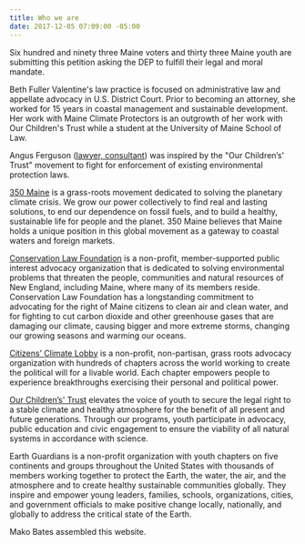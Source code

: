 ```yaml
---
title: Who we are
date: 2017-12-05 07:09:00 -05:00
---
```


Six hundred and ninety three Maine voters and thirty three Maine youth are submitting this petition asking the DEP to fulfill their legal and moral mandate.

Beth Fuller Valentine's law practice is focused on administrative law and appellate advocacy in U.S. District Court. Prior to becoming an attorney, she worked for 15 years in coastal management and sustainable development. Her work with Maine Climate Protectors is an outgrowth of her work with Our Children's Trust while a student at the University of Maine School of Law.

Angus Ferguson ([lawyer, consultant](http://angusferguson.com/)) was inspired by the "Our Children’s' Trust" movement to fight for enforcement of existing environmental protection laws.

[350 Maine](http://www.350maine.org/ "350 Maine") is a grass-roots movement dedicated to solving the planetary climate crisis. We grow our power collectively to find real and lasting solutions, to end our dependence on fossil fuels, and to build a healthy, sustainable life for people and the planet. 350 Maine believes that Maine holds a unique position in this global movement as a gateway to coastal waters and foreign markets.

[Conservation Law Foundation](https://www.clf.org/ "CFL") is a non-profit, member-supported public interest advocacy organization that is dedicated to solving environmental problems that threaten the people, communities and natural resources of New England, including Maine, where many of its members reside. Conservation Law Foundation has a longstanding commitment to advocating for the right of Maine citizens to clean air and clean water, and for fighting to cut carbon dioxide and other greenhouse gases that are damaging our climate, causing bigger and more extreme storms, changing our growing seasons and warming our oceans.

[Citizens’ Climate Lobby](https://citizensclimatelobby.org/) is a non-profit, non-partisan, grass roots advocacy organization with hundreds of chapters across the world working to create the political will for a livable world. Each chapter empowers people to experience breakthroughs exercising their personal and political power.

[Our Children’s' Trust](https://www.ourchildrenstrust.org/) elevates the voice of youth to secure the legal right to a stable climate and healthy atmosphere for the benefit of all present and future generations. Through our programs, youth participate in advocacy, public education and civic engagement to ensure the viability of all natural systems in accordance with science. 

Earth Guardians is a non-profit organization with youth chapters on five continents and groups throughout the United States with thousands of members working together to protect the Earth, the water, the air, and the atmosphere and to create healthy sustainable communities globally. They inspire and empower young leaders, families, schools, organizations, cities, and government officials to make positive change locally, nationally, and globally to address the critical state of the Earth.

Mako Bates assembled this website.
